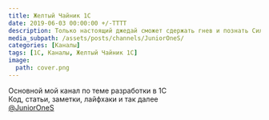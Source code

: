 ```yaml
---
title: Желтый Чайник 1С
date: 2019-06-03 00:00:00 +/-TTTT
description: Только настоящий джедай сможет сдержать гнев и познать Силу Желтого программирования.
media_subpath: /assets/posts/channels/JuniorOneS/
categories: [Каналы]
tags: [1С, Каналы, Желтый Чайник 1С]
image:
  path: cover.png
---
```


Основной мой канал по теме разработки в 1С  
Код, статьи, заметки, лайфхаки и так далее  
[@JuniorOneS](https://t.me/JuniorOneS)